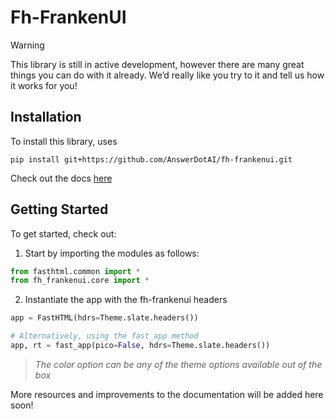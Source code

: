 # Fh-FrankenUI

> [!WARNING]
>
> This library is still in active development, however there are many
> great things you can do with it already. We’d really like you try to
> it and tell us how it works for you!

## Installation

To install this library, uses

`pip install git+https://github.com/AnswerDotAI/fh-frankenui.git`

Check out the docs [here](https://fh-frankenui.answer.ai/)

## Getting Started

To get started, check out:

1.  Start by importing the modules as follows:

``` python
from fasthtml.common import *
from fh_frankenui.core import *
```

2.  Instantiate the app with the fh-frankenui headers

``` python
app = FastHTML(hdrs=Theme.slate.headers())

# Alternatively, using the fast_app method
app, rt = fast_app(pico=False, hdrs=Theme.slate.headers())
```

> *The color option can be any of the theme options available out of the box*


More resources and improvements to the documentation will be added here
soon!
